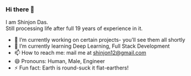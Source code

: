 ### Hi there 👋
I am Shinjon Das.<br>
Still processing life after full 19 years of experience in it.


- 🔭 I’m currently working on certain projects- you'll see them all shortly
- 🌱 I’m currently learning Deep Learning, Full Stack Development
- 📫 How to reach me: mail me at shinjon12@gmail.com
- 😄 Pronouns: Human, Male, Engineer
- ⚡ Fun fact: Earth is round-suck it flat-earthers!

